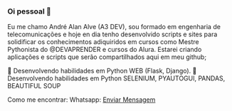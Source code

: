 ### Oi pessoal 👋

Eu me chamo André Alan Alve (A3 DEV), sou formado em engenharia de telecomunicações e hoje en dia tenho desenvolvido scripts e sites para solidificar os conhecimentos adiquiridos em cursos como Mestre Pythonista do @DEVAPRENDER e cursos do Alura. Estarei criando aplicações e scripts que serão compartilhados aqui em meu github; 

🌱 Desenvolvendo habilidades em Python WEB (Flask, Django).
🌱 Desenvolvendo habilidades em Python SELENIUM, PYAUTOGUI, PANDAS, BEAUTIFUL SOUP

Como me encontrar: 
Whatsapp: [Enviar Mensagem](https://api.whatsapp.com/send?phone=27996446968)

<!--
**andrealansp/andrealansp** is a ✨ _special_ ✨ repository because its `README.md` (this file) appears on your GitHub profile.

Here are some ideas to get you started:

- 🔭 I’m currently working on ...
- 🌱 I’m currently learning ...
- 👯 I’m looking to collaborate on ...
- 🤔 I’m looking for help with ...
- 💬 Ask me about ...
- 📫 How to reach me: ...
- 😄 Pronouns: ...
- ⚡ Fun fact: ...
-->
